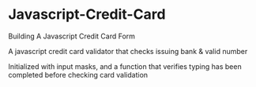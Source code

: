 # Javascript-Credit-Card
Building A Javascript Credit Card Form

A javascript credit card validator that checks issuing bank & valid number

Initialized with input masks, and a function that verifies typing has been completed before checking card validation




